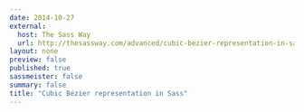 ```yaml
---
date: 2014-10-27
external:
  host: The Sass Way
  url: http://thesassway.com/advanced/cubic-bezier-representation-in-sass
layout: none
preview: false
published: true
sassmeister: false
summary: false
title: "Cubic Bézier representation in Sass"
---
```


